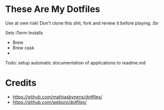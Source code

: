 # These Are My Dotfiles

Use at own risk! Don't clone this shit, fork and review it before playing. /br

Sets iTerm
Installs
* Brew
* Brew cask
* 

Todo: setup automatic documentation of applications to readme.md


# Credits
  * https://github.com/mathiasbynens/dotfiles/
  * https://github.com/webpro/dotfiles/
